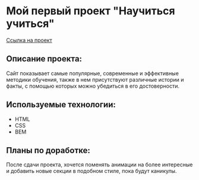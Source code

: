 # Мой первый проект "Научиться учиться"

[Ссылка на проект](https://gnom204.github.io/how-to-learn/)

## Описание проекта:


Сайт показывает самые популярные, современные и эффективные методики обучения, также в нем присутствуют различные истории и факты, с помощью которых можно убедиться в его достоверности.

## Используемые технологии:

- HTML
- CSS
- BEM

## Планы по доработке:

После сдачи проекта, хочется поменять анимации на более интересные и добавить новые секции в подобном стиле, пока будут каникулы.
